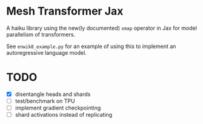 # Mesh Transformer Jax

A haiku library using the new(ly documented) `xmap` operator in Jax for model parallelism of transformers.

See `enwik8_example.py` for an example of using this to implement an autoregressive language model.

# TODO
- [x] disentangle heads and shards
- [ ] test/benchmark on TPU
- [ ] implement gradient checkpointing
- [ ] shard activations instead of replicating